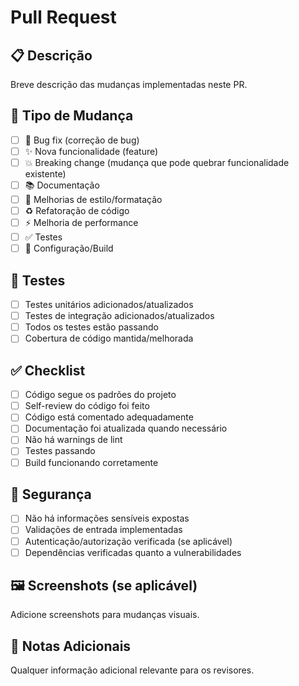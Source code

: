 # Pull Request

## 📋 Descrição
Breve descrição das mudanças implementadas neste PR.

## 🔧 Tipo de Mudança
- [ ] 🐛 Bug fix (correção de bug)
- [ ] ✨ Nova funcionalidade (feature)
- [ ] 💥 Breaking change (mudança que pode quebrar funcionalidade existente)
- [ ] 📚 Documentação
- [ ] 🎨 Melhorias de estilo/formatação
- [ ] ♻️ Refatoração de código
- [ ] ⚡ Melhoria de performance
- [ ] ✅ Testes
- [ ] 🔧 Configuração/Build

## 🧪 Testes
- [ ] Testes unitários adicionados/atualizados
- [ ] Testes de integração adicionados/atualizados
- [ ] Todos os testes estão passando
- [ ] Cobertura de código mantida/melhorada

## ✅ Checklist
- [ ] Código segue os padrões do projeto
- [ ] Self-review do código foi feito
- [ ] Código está comentado adequadamente
- [ ] Documentação foi atualizada quando necessário
- [ ] Não há warnings de lint
- [ ] Testes passando
- [ ] Build funcionando corretamente

## 🔐 Segurança
- [ ] Não há informações sensíveis expostas
- [ ] Validações de entrada implementadas
- [ ] Autenticação/autorização verificada (se aplicável)
- [ ] Dependências verificadas quanto a vulnerabilidades

## 🖼️ Screenshots (se aplicável)
Adicione screenshots para mudanças visuais.

## 📝 Notas Adicionais
Qualquer informação adicional relevante para os revisores.
